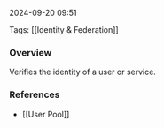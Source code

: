 
2024-09-20 09:51

Tags: [[Identity & Federation]]

### Overview
Verifies the identity of a user or service.

### References
- [[User Pool]]

